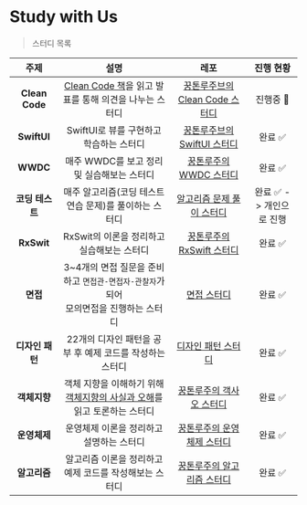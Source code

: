 # Study with Us
> 스터디 목록

| 주제 | 설명 | 레포 | 진행 현황 |
| :--------: | :--------: | :--------: | :--------: |
| **Clean Code**| [Clean Code 책](https://product.kyobobook.co.kr/detail/S000001032980)을 읽고 발표를 통해 의견을 나누는 스터디 | [꿍톤루주브의 Clean Code 스터디](https://github.com/KTRJB/Clean-Code-Study) | 진행중 📖|
| **SwiftUI**| SwiftUI로 뷰를 구현하고 학습하는 스터디 | [꿍톤루주브의 SwiftUI 스터디](https://github.com/KTRJB/SwiftUI_Study) | 완료 ✅ |
| **WWDC**    | 매주 WWDC를 보고 정리 및 실습해보는 스터디 | [꿍톤루주의 WWDC 스터디](https://github.com/Groot-94/WWDC_Study)     | 완료 ✅ |
|**코딩 테스트**|매주 알고리즘(코딩 테스트 연습 문제)를 풀이하는 스터디|[알고리즘 문제 풀이 스터디](https://github.com/Judy-999/AlgorithmStudy)|완료 ✅ -> 개인으로 진행 |
| **RxSwit**     | RxSwit의 이론을 정리하고 실습해보는 스터디     | [꿍톤루주의 RxSwift 스터디](https://github.com/Groot-94/RxSwift_Study)     | 완료 ✅  |
|**면접**|3~4개의 면접 질문을 준비하고 `면접관-면접자-관찰자`가 되어 <br>모의면접을 진행하는 스터디| [면접 스터디](https://github.com/YagomCareerStarterCamp-6/Interview-study-in-swift)  | 완료 ✅  |
|**디자인 패턴**|22개의 디자인 패턴을 공부 후 예제 코드를 작성하는 스터디|[디자인 패턴 스터디](https://github.com/Judy-999/design-patterns-in-swift)|완료 ✅  |
|**객체지향**|객체 지향을 이해하기 위해 [객체지향의 사실과 오해](http://www.yes24.com/Product/Goods/18249021)를 <br>읽고 토론하는 스터디 | [꿍톤루주의 객사오 스터디](https://github.com/Groot-94/The-Essence-Of-Object-Orientation-Study)  | 완료 ✅ |
|**운영체제**| 운영체제 이론을 정리하고 설명하는 스터디|[꿍톤루주의 운영체제 스터디](https://github.com/Groot-94/Operating-System-Study)|완료 ✅ |
|**알고리즘**|알고리즘 이론을 정리하고 예제 코드를 작성해보는 스터디|[꿍톤루주의 알고리즘 스터디](https://github.com/Groot-94/Algorithm-Study)|완료 ✅|



